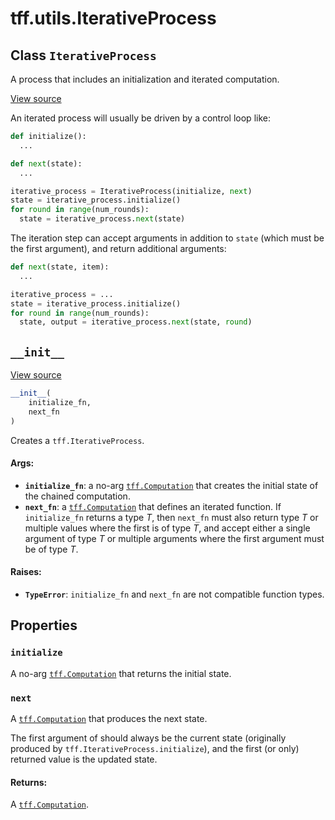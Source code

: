 <div itemscope itemtype="http://developers.google.com/ReferenceObject">
<meta itemprop="name" content="tff.utils.IterativeProcess" />
<meta itemprop="path" content="Stable" />
<meta itemprop="property" content="initialize"/>
<meta itemprop="property" content="next"/>
<meta itemprop="property" content="__init__"/>
</div>

# tff.utils.IterativeProcess

## Class `IterativeProcess`

A process that includes an initialization and iterated computation.

<a target="_blank" href=http://github.com/tensorflow/federated/tree/master/tensorflow_federated/python/core/utils/computation_utils.py>View
source</a>

<!-- Placeholder for "Used in" -->

An iterated process will usually be driven by a control loop like:

```python
def initialize():
  ...

def next(state):
  ...

iterative_process = IterativeProcess(initialize, next)
state = iterative_process.initialize()
for round in range(num_rounds):
  state = iterative_process.next(state)
```

The iteration step can accept arguments in addition to `state` (which must be
the first argument), and return additional arguments:

```python
def next(state, item):
  ...

iterative_process = ...
state = iterative_process.initialize()
for round in range(num_rounds):
  state, output = iterative_process.next(state, round)
```

<h2 id="__init__"><code>__init__</code></h2>

<a target="_blank" href=http://github.com/tensorflow/federated/tree/master/tensorflow_federated/python/core/utils/computation_utils.py>View
source</a>

```python
__init__(
    initialize_fn,
    next_fn
)
```

Creates a `tff.IterativeProcess`.

#### Args:

*   <b>`initialize_fn`</b>: a no-arg
    <a href="../../tff/Computation.md"><code>tff.Computation</code></a> that
    creates the initial state of the chained computation.
*   <b>`next_fn`</b>: a
    <a href="../../tff/Computation.md"><code>tff.Computation</code></a> that
    defines an iterated function. If `initialize_fn` returns a type _T_, then
    `next_fn` must also return type _T_ or multiple values where the first is of
    type _T_, and accept either a single argument of type _T_ or multiple
    arguments where the first argument must be of type _T_.

#### Raises:

*   <b>`TypeError`</b>: `initialize_fn` and `next_fn` are not compatible
    function types.

## Properties

<h3 id="initialize"><code>initialize</code></h3>

A no-arg <a href="../../tff/Computation.md"><code>tff.Computation</code></a>
that returns the initial state.

<h3 id="next"><code>next</code></h3>

A <a href="../../tff/Computation.md"><code>tff.Computation</code></a> that
produces the next state.

The first argument of should always be the current state (originally produced by
`tff.IterativeProcess.initialize`), and the first (or only) returned value is
the updated state.

#### Returns:

A <a href="../../tff/Computation.md"><code>tff.Computation</code></a>.
